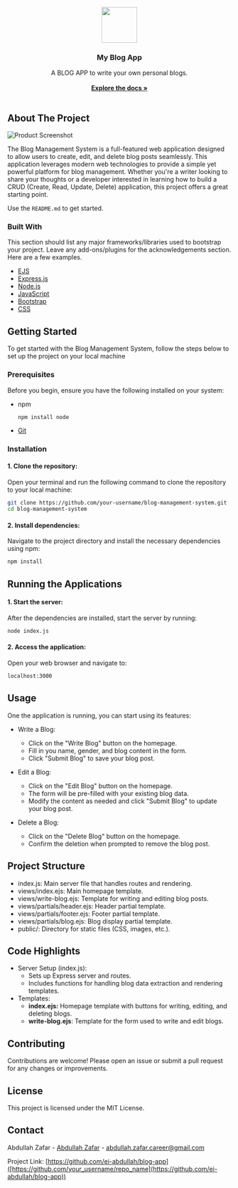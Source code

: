 <br/>
<div align="center">
<a href="https://github.com/ei-abdullah">
<img src="https://avatars.githubusercontent.com/u/122219426?v=4 alt="Logo" width="80" height="80">
</a>
<h3 align="center">My Blog App</h3>
<p align="center">
A BLOG APP to write your own personal blogs.
<br/>
<br/>
<a href="https://github.com/ei-abdullah/blog-app"><strong>Explore the docs »</strong></a>
<br/>
<br/>
</p>
</div>

## About The Project

![Product Screenshot](https://images.pexels.com/photos/262508/pexels-photo-262508.jpeg?auto=compress&cs=tinysrgb&w=1260&h=750&dpr=1)

The Blog Management System is a full-featured web application designed to allow users to create, edit, and delete blog posts seamlessly. This application leverages modern web technologies to provide a simple yet powerful platform for blog management. Whether you're a writer looking to share your thoughts or a developer interested in learning how to build a CRUD (Create, Read, Update, Delete) application, this project offers a great starting point.

Use the `README.md` to get started.

### Built With

This section should list any major frameworks/libraries used to bootstrap your project. Leave any add-ons/plugins for the acknowledgements section. Here are a few examples.

- [EJS](https://ejs.co/)
- [Express.js](https://expressjs.com/)
- [Node.js](https://nodejs.org/en)
- [JavaScript](https://developer.mozilla.org/en-US/docs/Web/JavaScript)
- [Bootstrap](https://getbootstrap.com)
- [CSS](https://developer.mozilla.org/en-US/docs/Learn/CSS)

## Getting Started

To get started with the Blog Management System, follow the steps below to set up the project on your local machine

### Prerequisites

Before you begin, ensure you have the following installed on your system:

- npm
  ```sh
  npm install node
  ```
- [Git](https://git-scm.com/)

### Installation

#### 1. Clone the repository:

Open your terminal and run the following command to clone the repository to your local machine:

```sh
git clone https://github.com/your-username/blog-management-system.git
cd blog-management-system
```

#### 2. Install dependencies:

Navigate to the project directory and install the necessary dependencies using npm:

```sh
npm install
```

## Running the Applications

#### 1. Start the server:

After the dependencies are installed, start the server by running:

```sh
node index.js
```

#### 2. Access the application:

Open your web browser and navigate to:

```sh
localhost:3000
```

## Usage

One the application is running, you can start using its features:

- Write a Blog:

  - Click on the "Write Blog" button on the homepage.
  - Fill in you name, gender, and blog content in the form.
  - Click "Submit Blog" to save your blog post.

- Edit a Blog:

  - Click on the "Edit Blog" button on the homepage.
  - The form will be pre-filled with your existing blog data.
  - Modify the content as needed and click "Submit Blog" to update your blog post.

- Delete a Blog:
  - Click on the "Delete Blog" button on the homepage.
  - Confirm the deletion when prompted to remove the blog post.

## Project Structure

- index.js: Main server file that handles routes and rendering.
- views/index.ejs: Main homepage template.
- views/write-blog.ejs: Template for writing and editing blog posts.
- views/partials/header.ejs: Header partial template.
- views/partials/footer.ejs: Footer partial template.
- views/partials/blog.ejs: Blog display partial template.
- public/: Directory for static files (CSS, images, etc.).

## Code Highlights

- Server Setup (index.js):
  - Sets up Express server and routes.
  - Includes functions for handling blog data extraction and rendering templates.
- Templates:
  - <strong>index.ejs:</strong> Homepage template with buttons for writing, editing, and deleting blogs.
  - <strong>write-blog.ejs</strong>: Template for the form used to write and edit blogs.

## Contributing

Contributions are welcome! Please open an issue or submit a pull request for any changes or improvements.

## License

This project is licensed under the MIT License.

## Contact

Abdullah Zafar - [Abdullah Zafar](https://www.linkedin.com/in/eiabdullah/) - abdullah.zafar.career@gmail.com

Project Link: [https://github.com/ei-abdullah/blog-app]([https://github.com/your_username/repo_name](https://github.com/ei-abdullah/blog-app))
